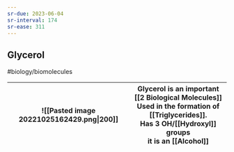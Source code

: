```yaml
---
sr-due: 2023-06-04
sr-interval: 174
sr-ease: 311
---
```

## Glycerol
#biology/biomolecules 

| ![[Pasted image 20221025162429.png\|200]] |  Glycerol is an important [[2 Biological Molecules]]<br>Used in the formation of [[Triglycerides]].<br>Has 3 OH/[[Hydroxyl]] groups<br>it is an [[Alcohol]] |
| ----------------------------------------- | ------------- |